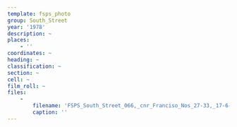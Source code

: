 ```yaml
---
template: fsps_photo
group: South_Street
year: '1978'
description: ~
places:
    - ''
coordinates: ~
heading: ~
classification: ~
section: ~
cell: ~
film_roll: ~
files:
    -
        filename: 'FSPS_South_Street_066,_cnr_Franciso_Nos_27-33,_17-6-A,_1978.png'
        caption: ''
---
```

